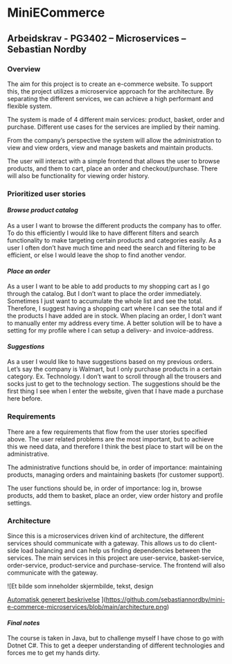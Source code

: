 # MiniECommerce
## Arbeidskrav - PG3402 – Microservices – Sebastian Nordby

### Overview
The aim for this project is to create an e-commerce website. To support this, the project utilizes a microservice approach for the architecture. By separating the different services, we can achieve a high performant and flexible system. 

The system is made of 4 different main services: product, basket, order and purchase. Different use cases for the services are implied by their naming. 

From the company’s perspective the system will allow the administration to view and view orders, view and manage baskets and maintain products. 

The user will interact with a simple frontend that allows the user to browse products, and them to cart, place an order and checkout/purchase. There will also be functionality for viewing order history. 
### Prioritized user stories
#### *Browse product catalog*
As a user I want to browse the different products the company has to offer. To do this efficiently I would like to have different filters and search functionality to make targeting certain products and categories easily. As a user I often don’t have much time and need the search and filtering to be efficient, or else I would leave the shop to find another vendor.
#### *Place an order*
As a user I want to be able to add products to my shopping cart as I go through the catalog. But I don’t want to place the order immediately. Sometimes I just want to accumulate the whole list and see the total. Therefore, I suggest having a shopping cart where I can see the total and if the products I have added are in stock. When placing an order, I don’t want to manually enter my address every time. A better solution will be to have a setting for my profile where I can setup a delivery- and invoice-address. 
#### *Suggestions*
As a user I would like to have suggestions based on my previous orders. Let’s say the company is Walmart, but I only purchase products in a certain category. Ex. Technology. I don’t want to scroll through all the trousers and socks just to get to the technology section. The suggestions should be the first thing I see when I enter the website, given that I have made a purchase here before.
### Requirements
There are a few requirements that flow from the user stories specified above. The user related problems are the most important, but to achieve this we need data, and therefore I think the best place to start will be on the administrative. 

The administrative functions should be, in order of importance: maintaining products, managing orders and maintaining baskets (for customer support).

The user functions should be, in order of importance: log in, browse products, add them to basket, place an order, view order history and profile settings.
### Architecture
Since this is a microservices driven kind of architecture, the different services should communicate with a gateway. This allows us to do client-side load balancing and can help us finding dependencies between the services. The main services in this project are user-service, basket-service, order-service, product-service and purchase-service. The frontend will also communicate with the gateway. 

![Et bilde som inneholder skjermbilde, tekst, design

[Automatisk generert beskrivelse](architecture.png)
](https://github.com/sebastiannordby/mini-e-commerce-microservices/blob/main/architecture.png)
#### *Final notes*
The course is taken in Java, but to challenge myself I have chose to go with Dotnet C#. This to get a deeper understanding of different technologies and forces me to get my hands dirty. 
